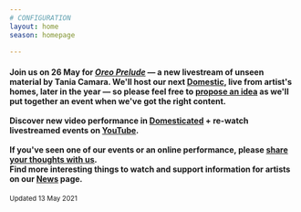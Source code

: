 ```yaml
---
# CONFIGURATION
layout: home
season: homepage

---
```

#### Join us on 26 May for *[Oreo Prelude](/current/2021-springsummer/camara)* — a new livestream of unseen material by Tania Camara. We'll host our next [Domestic](/current/2021-domestic), live from artist's homes, later in the year — so please feel free to <a href="http://domesticmcr.posthaven.com" target="_blank">propose an idea</a> as we'll put together an event when we've got the right content.<br><br>Discover new video performance in <a href="http://domesticatedonline.org" target="_blank">Domesticated</a> + re-watch livestreamed events on <a href="http://bit.ly/YTwarnmcr" target="_blank">YouTube</a>.<br><br>If you've seen one of our events or an online performance, please <a href="http://bit.ly/warnmcrfeedback" target="_blank">share your thoughts with us</a>.<br>Find more interesting things to watch and support information for artists on our [News](/news) page.        
<small>Updated 13 May 2021</small>
